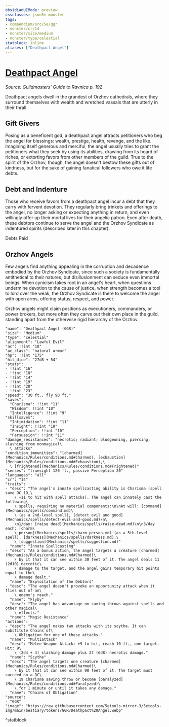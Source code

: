 ```yaml
---
obsidianUIMode: preview
cssclasses: json5e-monster
tags:
- compendium/src/5e/ggr
- monster/cr/14
- monster/size/medium
- monster/type/celestial
statblock: inline
aliases: ["Deathpact Angel"]
---
```

# [Deathpact Angel](Mechanics\bestiary\celestial/deathpact-angel-ggr.md)
*Source: Guildmasters' Guide to Ravnica p. 192*  

Deathpact angels dwell in the grandest of Orzhov cathedrals, where they surround themselves with wealth and wretched vassals that are utterly in their thrall.

## Gift Givers

Posing as a beneficent god, a deathpact angel attracts petitioners who beg the angel for blessings: wealth, prestige, health, revenge, and the like. Imagining itself generous and merciful, the angel usually tries to grant the petitioners what they seek by using its abilities, drawing from its hoard of riches, or extorting favors from other members of the guild. True to the spirit of the Orzhov, though, the angel doesn't bestow these gifts out of kindness, but for the sake of gaining fanatical followers who owe it life debts.

## Debt and Indenture

Those who receive favors from a deathpact angel incur a debt that they carry with fervent devotion. They regularly bring trinkets and offerings to the angel, no longer asking or expecting anything in return, and even willingly offer up their mortal lives for their angelic patron. Even after death, these debtors continue to serve the angel and the Orzhov Syndicate as indentured spirits (described later in this chapter).

Debts Paid

## Orzhov Angels

Few angels find anything appealing in the corruption and decadence embodied by the Orzhov Syndicate, since such a society is fundamentally antithetical to their natures, but disillusionment can seduce even immortal beings. When cynicism takes root in an angel's heart, when questions undermine devotion to the cause of justice, when strength becomes a tool to lord over the weak, the Orzhov Syndicate is there to welcome the angel with open arms, offering status, respect, and power.

Orzhov angels might claim positions as executioners, commanders, or power brokers, but more often they carve out their own place in the guild, standing apart from the otherwise rigid hierarchy of the Orzhov.

```statblock
"name": "Deathpact Angel (GGR)"
"size": "Medium"
"type": "celestial"
"alignment": "Lawful Evil"
"ac": !!int "18"
"ac_class": "natural armor"
"hp": !!int "175"
"hit_dice": "27d8 + 54"
"stats":
- !!int "16"
- !!int "18"
- !!int "14"
- !!int "19"
- !!int "20"
- !!int "23"
"speed": "30 ft., fly 90 ft."
"saves":
  "Charisma": !!int "11"
  "Wisdom": !!int "10"
  "Intelligence": !!int "9"
"skillsaves":
  "Intimidation": !!int "11"
  "Insight": !!int "10"
  "Perception": !!int "10"
  "Persuasion": !!int "11"
"damage_resistances": "necrotic; radiant; bludgeoning, piercing, slashing from nonmagical\
  \ attacks"
"condition_immunities": "[charmed](Mechanics/Rules/conditions.md#Charmed), [exhaustion](Mechanics/Rules/conditions.md#Exhaustion),\
  \ [frightened](Mechanics/Rules/conditions.md#Frightened)"
"senses": "truesight 120 ft., passive Perception 20"
"languages": "all"
"cr": "14"
"traits":
- "desc": "The angel's innate spellcasting ability is Charisma (spell save DC 19,\
    \ +11 to hit with spell attacks). The angel can innately cast the following\
    \ spells, requiring no material components:\n\nAt will: [command](Mechanics/spells/command.md)\
    \ (as a 2nd-level spell), [detect evil and good](Mechanics/spells/detect-evil-and-good.md)\n\
    \n1/day: [raise dead](Mechanics/spells/raise-dead.md)\n\n3/day each: [charm\
    \ person](Mechanics/spells/charm-person.md) (as a 5th-level spell), [darkness](Mechanics/spells/darkness.md),\
    \ [suggestion](Mechanics/spells/suggestion.md)"
  "name": "Innate Spellcasting"
- "desc": "As a bonus action, the angel targets a creature [charmed](Mechanics/Rules/conditions.md#Charmed)\
    \ by it that it can see within 30 feet of it. The angel deals 11 (2d10) necrotic\
    \ damage to the target, and the angel gains temporary hit points equal to the\
    \ damage dealt."
  "name": "Exploitation of the Debtors"
- "desc": "The angel doesn't provoke an opportunity attack when it flies out of an\
    \ enemy's reach."
  "name": "Flyby"
- "desc": "The angel has advantage on saving throws against spells and other magical\
    \ effects."
  "name": "Magic Resistance"
"actions":
- "desc": "The angel makes two attacks with its scythe. It can substitute Chains of\
    \ Obligation for one of these attacks."
  "name": "Multiattack"
- "desc": "Melee Weapon Attack: +9 to hit, reach 10 ft., one target. Hit: 9\
    \ (2d4 + 4) slashing damage plus 27 (6d8) necrotic damage."
  "name": "Scythe"
- "desc": "The angel targets one creature [charmed](Mechanics/Rules/conditions.md#Charmed)\
    \ by it that it can see within 90 feet of it. The target must succeed on a DC\
    \ 19 Charisma saving throw or become [paralyzed](Mechanics/Rules/conditions.md#Paralyzed)\
    \ for 1 minute or until it takes any damage."
  "name": "Chains of Obligation"
"source":
- "GGR"
"image": "https://raw.githubusercontent.com/5etools-mirror-3/5etools-img/main/bestiary/tokens/GGR/Deathpact%20Angel.webp"
```
^statblock